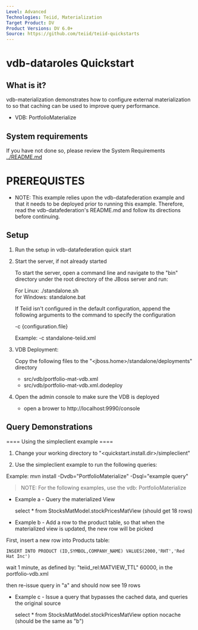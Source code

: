 ```yaml
---
Level: Advanced
Technologies: Teiid, Materialization
Target Product: DV
Product Versions: DV 6.0+
Source: https://github.com/teiid/teiid-quickstarts
---
```


vdb-dataroles Quickstart
========================

## What is it?

vdb-materialization demonstrates how to configure external materialization to so that caching can be used to improve query performance. 

*  VDB:   PortfolioMaterialize  
 

## System requirements

If you have not done so, please review the System Requirements [../README.md](../README.md)


# PREREQUISTES

* NOTE: This example relies upon the vdb-datafederation example and that it needs to be deployed prior to running this example. 
	Therefore, read the vdb-datafederation's README.md and follow its directions before continuing.


## Setup


1) Run the setup in vdb-datafederation quick start

2)  Start the server, if not already started

	To start the server, open a command line and navigate to the "bin" directory under the root directory of the JBoss server and run:
	
	For Linux:   ./standalone.sh	
	for Windows: standalone.bat

	If Teiid isn't configured in the default configuration, append the following arguments to the command to specify the configuration
		
	-c {configuration.file}  
	
	Example: -c standalone-teiid.xml 

3) VDB Deployment:

    Copy the following files to the "<jboss.home>/standalone/deployments" directory

     * src/vdb/portfolio-mat-vdb.xml
     * src/vdb/portfolio-mat-vdb.xml.dodeploy


4)  Open the admin console to make sure the VDB is deployed

	*  open a brower to http://localhost:9990/console 	


## Query Demonstrations

==== Using the simpleclient example ====

1. Change your working directory to "<quickstart.install.dir>/simpleclient"

2. Use the simpleclient example to run the following queries:

Example:   mvn install -Dvdb="PortfolioMaterialize" -Dsql="example query"



> NOTE:  For the following examples,  use the vdb:  PortfolioMaterialize

*  Example a  - Query the materialized View

	select * from StocksMatModel.stockPricesMatView  (should get 18 rows)

*  Example b  - Add a row to the product table, so that when the materialized view is updated,
the new row will be picked 

First, insert a new row into Products table:

	INSERT INTO PRODUCT (ID,SYMBOL,COMPANY_NAME) VALUES(2000,'RHT','Red Hat Inc')

wait 1 minute, as defined by:  "teiid_rel:MATVIEW_TTL" 60000,  in the portfolio-vdb.xml

then re-issue query in "a" and should now see 19 rows

*  Example c  - Issue a query that bypasses the cached data, and queries the original source

	select * from StocksMatModel.stockPricesMatView option nocache  (should be the same as "b")
